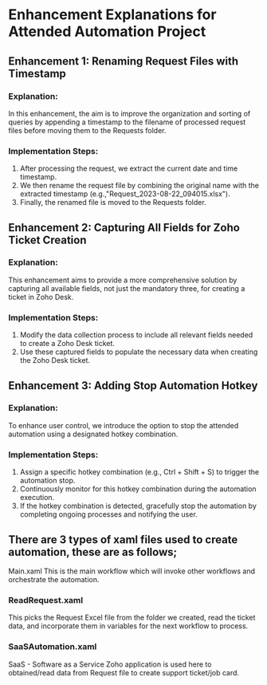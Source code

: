 
# Enhancement Explanations for Attended Automation Project

## Enhancement 1: Renaming Request Files with Timestamp

### Explanation:
In this enhancement, the aim is to improve the organization and sorting of queries by appending a timestamp to the filename of processed request files before moving them to the Requests folder.

### Implementation Steps:
1. After processing the request, we extract the current date and time timestamp.
2. We then rename the request file by combining the original name with the extracted timestamp (e.g.,"Request_2023-08-22_094015.xlsx").
3. Finally, the renamed file is moved to the Requests folder.


## Enhancement 2: Capturing All Fields for Zoho Ticket Creation

### Explanation:
This enhancement aims to provide a more comprehensive solution by capturing all available fields, not just the mandatory three, for creating a ticket in Zoho Desk.

### Implementation Steps:
1. Modify the data collection process to include all relevant fields needed to create a Zoho Desk ticket.
2. Use these captured fields to populate the necessary data when creating the Zoho Desk ticket.

## Enhancement 3: Adding Stop Automation Hotkey

### Explanation:
To enhance user control, we introduce the option to stop the attended automation using a designated hotkey combination.

### Implementation Steps:
1. Assign a specific hotkey combination (e.g., Ctrl + Shift + S) to trigger the automation stop.
2. Continuously monitor for this hotkey combination during the automation execution.
3. If the hotkey combination is detected, gracefully stop the automation by completing ongoing processes and notifying the user.


## There are 3 types of xaml files used to create automation, these are as follows;
Main.xaml
This is the main workflow which will invoke other workflows and orchestrate the automation.

### ReadRequest.xaml
This picks the Request Excel file from the folder we created, read the ticket data, and incorporate them in variables for the next workflow to process.

### SaaSAutomation.xaml
SaaS - Software as a Service Zoho application is used here to obtained/read data from Request file to create support ticket/job card.
